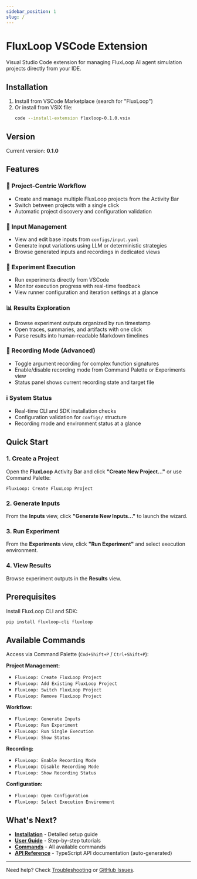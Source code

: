 ```yaml
---
sidebar_position: 1
slug: /
---
```


# FluxLoop VSCode Extension

Visual Studio Code extension for managing FluxLoop AI agent simulation projects directly from your IDE.

## Installation

1. Install from VSCode Marketplace (search for "FluxLoop")
2. Or install from VSIX file:
   ```bash
   code --install-extension fluxloop-0.1.0.vsix
   ```

## Version

Current version: **0.1.0**

## Features

### 🎯 Project-Centric Workflow
- Create and manage multiple FluxLoop projects from the Activity Bar
- Switch between projects with a single click
- Automatic project discovery and configuration validation

### 📝 Input Management
- View and edit base inputs from `configs/input.yaml`
- Generate input variations using LLM or deterministic strategies
- Browse generated inputs and recordings in dedicated views

### 🧪 Experiment Execution
- Run experiments directly from VSCode
- Monitor execution progress with real-time feedback
- View runner configuration and iteration settings at a glance

### 📊 Results Exploration
- Browse experiment outputs organized by run timestamp
- Open traces, summaries, and artifacts with one click
- Parse results into human-readable Markdown timelines

### 🔴 Recording Mode (Advanced)
- Toggle argument recording for complex function signatures
- Enable/disable recording mode from Command Palette or Experiments view
- Status panel shows current recording state and target file

### ℹ️ System Status
- Real-time CLI and SDK installation checks
- Configuration validation for `configs/` structure
- Recording mode and environment status at a glance

## Quick Start

### 1. Create a Project

Open the **FluxLoop** Activity Bar and click **"Create New Project…"** or use Command Palette:

```
FluxLoop: Create FluxLoop Project
```

### 2. Generate Inputs

From the **Inputs** view, click **"Generate New Inputs…"** to launch the wizard.

### 3. Run Experiment

From the **Experiments** view, click **"Run Experiment"** and select execution environment.

### 4. View Results

Browse experiment outputs in the **Results** view.

## Prerequisites

Install FluxLoop CLI and SDK:

```bash
pip install fluxloop-cli fluxloop
```

## Available Commands

Access via Command Palette (`Cmd+Shift+P` / `Ctrl+Shift+P`):

**Project Management:**
- `FluxLoop: Create FluxLoop Project`
- `FluxLoop: Add Existing FluxLoop Project`
- `FluxLoop: Switch FluxLoop Project`
- `FluxLoop: Remove FluxLoop Project`

**Workflow:**
- `FluxLoop: Generate Inputs`
- `FluxLoop: Run Experiment`
- `FluxLoop: Run Single Execution`
- `FluxLoop: Show Status`

**Recording:**
- `FluxLoop: Enable Recording Mode`
- `FluxLoop: Disable Recording Mode`
- `FluxLoop: Show Recording Status`

**Configuration:**
- `FluxLoop: Open Configuration`
- `FluxLoop: Select Execution Environment`

## What's Next?

- **[Installation](/vscode/getting-started/installation)** - Detailed setup guide
- **[User Guide](/vscode/user-guide/creating-projects)** - Step-by-step tutorials
- **[Commands](/vscode/commands/project-commands)** - All available commands
- **[API Reference](/vscode/api)** - TypeScript API documentation (auto-generated)

---

Need help? Check [Troubleshooting](/vscode/troubleshooting) or [GitHub Issues](https://github.com/chuckgu/fluxloop/issues).

